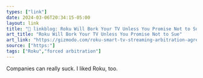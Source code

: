 ```yaml
---
types: ["link"]
date: 2024-03-06T20:34:15-05:00
layout: link
title: "🔗 linkblog: Roku Will Bork Your TV Unless You Promise Not to Sue'"
art_title: "Roku Will Bork Your TV Unless You Promise Not to Sue"
art_link: "https://gizmodo.com/roku-smart-tv-streaming-arbitration-agreement-class-act-1851314150"
source: ["https:"]
tags: ["Roku","forced arbitration"]
---
```

Companies can really suck. I liked Roku, too.
